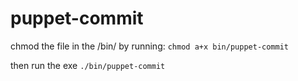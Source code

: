# puppet-commit

chmod the file in the /bin/ by running:
`chmod a+x bin/puppet-commit`

then run the exe 
`./bin/puppet-commit`